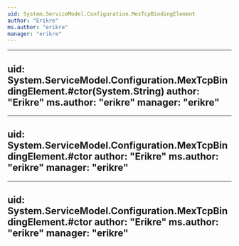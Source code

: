```yaml
---
uid: System.ServiceModel.Configuration.MexTcpBindingElement
author: "Erikre"
ms.author: "erikre"
manager: "erikre"
---
```


---
uid: System.ServiceModel.Configuration.MexTcpBindingElement.#ctor(System.String)
author: "Erikre"
ms.author: "erikre"
manager: "erikre"
---

---
uid: System.ServiceModel.Configuration.MexTcpBindingElement.#ctor
author: "Erikre"
ms.author: "erikre"
manager: "erikre"
---

---
uid: System.ServiceModel.Configuration.MexTcpBindingElement.#ctor
author: "Erikre"
ms.author: "erikre"
manager: "erikre"
---
